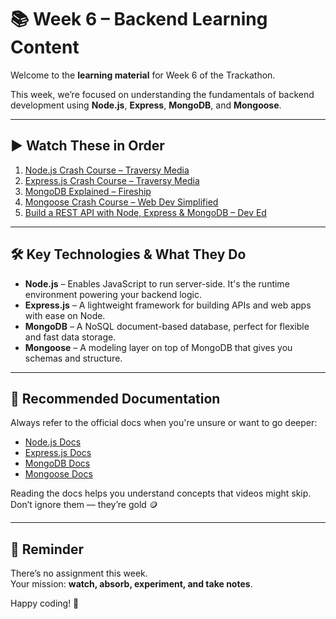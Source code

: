 # 📚 Week 6 – Backend Learning Content

Welcome to the **learning material** for Week 6 of the Trackathon.

This week, we’re focused on understanding the fundamentals of backend development using **Node.js**, **Express**, **MongoDB**, and **Mongoose**.

---

## ▶️ Watch These in Order

1. [Node.js Crash Course – Traversy Media](https://youtu.be/Q-icS7yZz5k?si=0VZr3l4SxM9kWfOA)  
2. [Express.js Crash Course – Traversy Media](https://youtu.be/c2M-rlkkT5o?si=miy1_7ZNjg-bMARx)  
3. [MongoDB Explained – Fireship](https://youtu.be/DZBGEVgL2eE?si=Zvrxjx65BeCZYGKa)  
4. [Mongoose Crash Course – Web Dev Simplified](https://youtu.be/SccSCuHhOw0?si=PgEdvziDqeOOlK0v)  
5. [Build a REST API with Node, Express & MongoDB – Dev Ed](https://youtu.be/lY6icfhap2o?si=AETPMPMPWlfiKECy)

---

## 🛠️ Key Technologies & What They Do

- **Node.js** – Enables JavaScript to run server-side. It's the runtime environment powering your backend logic.
- **Express.js** – A lightweight framework for building APIs and web apps with ease on Node.
- **MongoDB** – A NoSQL document-based database, perfect for flexible and fast data storage.
- **Mongoose** – A modeling layer on top of MongoDB that gives you schemas and structure.

---

## 📘 Recommended Documentation

Always refer to the official docs when you're unsure or want to go deeper:

- [Node.js Docs](https://nodejs.org/en/docs)
- [Express.js Docs](https://expressjs.com/)
- [MongoDB Docs](https://www.mongodb.com/docs/)
- [Mongoose Docs](https://mongoosejs.com/docs/)

Reading the docs helps you understand concepts that videos might skip. Don’t ignore them — they’re gold 🪙

---

## 💬 Reminder

There’s no assignment this week.  
Your mission: **watch, absorb, experiment, and take notes**.

Happy coding! 🎯
